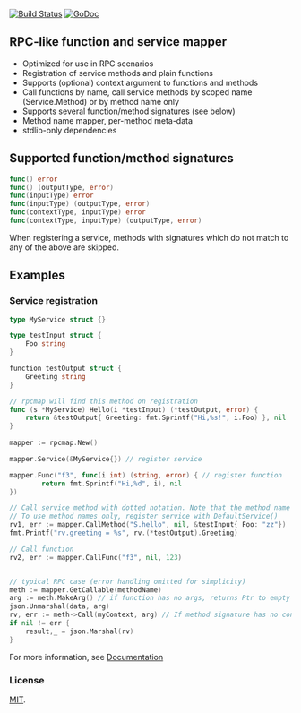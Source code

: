 [![Build Status](https://travis-ci.org/pantonov/rpcmap.svg)](https://travis-ci.org/pantonov/rpcmap) 
[![GoDoc](https://godoc.org/github.com/pantonov/rpcmap?status.svg)](https://godoc.org/github.com/pantonov/rpcmap)

## RPC-like function and service mapper

* Optimized for use in RPC scenarios
* Registration of service methods and plain functions
* Supports (optional) context argument to functions and methods
* Call functions by name, call service methods by scoped name (Service.Method) or by method name only
* Supports several function/method signatures (see below)
* Method name mapper, per-method meta-data
* stdlib-only dependencies

## Supported function/method signatures
```go
func() error
func() (outputType, error)
func(inputType) error
func(inputType) (outputType, error)
func(contextType, inputType) error
func(contextType, inputType) (outputType, error)
```
When registering a service, methods with signatures which do not match to any of the above are skipped.

## Examples

### Service registration

```go
type MyService struct {}

type testInput struct {
    Foo string
}

function testOutput struct {
    Greeting string
}

// rpcmap will find this method on registration
func (s *MyService) Hello(i *testInput) (*testOutput, error) {
    return &testOutput{ Greeting: fmt.Sprintf("Hi,%s!", i.Foo) }, nil
}
    
mapper := rpcmap.New()

mapper.Service(&MyService{}) // register service

mapper.Func("f3", func(i int) (string, error) { // register function
        return fmt.Sprintf("Hi,%d", i), nil
})

// Call service method with dotted notation. Note that the method name is lowercase (uses default mapper)
// To use method names only, register service with DefaultService()
rv1, err := mapper.CallMethod("S.hello", nil, &testInput{ Foo: "zz"})
fmt.Printf("rv.greeting = %s", rv.(*testOutput).Greeting)

// Call function
rv2, err := mapper.CallFunc("f3", nil, 123)


// typical RPC case (error handling omitted for simplicity)
meth := mapper.GetCallable(methodName)
arg := meth.MakeArg() // if function has no args, returns Ptr to empty struct instance
json.Unmarshal(data, arg)
rv, err := meth->Call(myContext, arg) // If method signature has no context argument, it will be ignored. 
if nil != err {
    result,_ = json.Marshal(rv)
}

```

For more information, see [Documentation](https://godoc.org/github.com/pantonov/rpcmap)




### License
[MIT](https://opensource.org/licenses/MIT).
